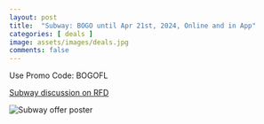 ```yaml
---
layout: post
title:  "Subway: BOGO until Apr 21st, 2024, Online and in App"
categories: [ deals ]
image: assets/images/deals.jpg
comments: false
---
```


Use Promo Code: BOGOFL

[Subway discussion on RFD](https://forums.redflagdeals.com/subway-buy-one-footlong-get-one-free-end-april-21-online-app-only-2685904/#p38916794)

![Subway offer poster](https://f.dam-img.rfdcontent.com/cms/010/322/093/120x120_smart_fit.jpg)